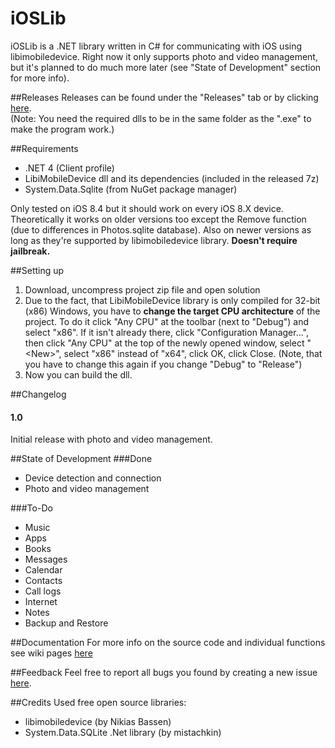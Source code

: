 # iOSLib
iOSLib is a .NET library written in C# for communicating with iOS using libimobiledevice. Right now it only supports photo and video management, but it's planned to do much more later (see "State of Development" section for more info).

##Releases
Releases can be found under the "Releases" tab or by clicking [here](https://github.com/geiszla/iOSLib/releases).
<br />(Note: You need the required dlls to be in the same folder as the ".exe" to make the program work.)

##Requirements
 - .NET 4 (Client profile)
 - LibiMobileDevice dll and its dependencies (included in the released 7z)
 - System.Data.Sqlite (from NuGet package manager)

Only tested on iOS 8.4 but it should work on every iOS 8.X device. Theoretically it works on older versions too except the Remove function (due to differences in Photos.sqlite database). Also on newer versions as long as they're supported by libimobiledevice library. <b>Doesn't require jailbreak.</b>

##Setting up
1. Download, uncompress project zip file and open solution
2. Due to the fact, that LibiMobileDevice library is only compiled for 32-bit (x86) Windows, you have to <b>change the target CPU architecture</b> of the project. To do it click "Any CPU" at the toolbar (next to "Debug") and select "x86". If it isn't already there, click "Configuration Manager...", then click "Any CPU" at the top of the newly opened window, select "\<New\>", select "x86" instead of "x64", click OK, click Close. (Note, that you have to change this again if you change "Debug" to "Release")
3. Now you can build the dll.

##Changelog
<h4>1.0</h4>
Initial release with photo and video management.

##State of Development
###Done
 - Device detection and connection
 - Photo and video management

###To-Do
 - Music
 - Apps
 - Books
 - Messages
 - Calendar
 - Contacts
 - Call logs
 - Internet
 - Notes
 - Backup and Restore

##Documentation
For more info on the source code and individual functions see wiki pages [here](https://github.com/geiszla/iOSLib/wiki)

##Feedback
Feel free to report all bugs you found by creating a new issue [here](https://github.com/geiszla/iOSLib/issues).

##Credits
Used free open source libraries:
 - libimobiledevice (by Nikias Bassen)
 - System.Data.SQLite .Net library (by mistachkin)
